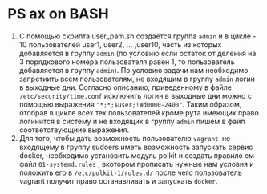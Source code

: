 # PS ax on BASH

1. С помощью скрипта user_pam.sh создаётся группа `admin` и в цикле - 10 пользователей user1, user2, ... ,user10, часть из которых добавляется в группу `admin` (по условию если остаток от деления на 3 порядкового номера пользователя равен 1, то пользователь добавляется в группу `admin`). По условию задачи нам необходимо запретиить всем пользователям, не входящим в группу `admin` логин в выходные дни. Согласно описанию, приведенному в файле `/etc/security/time.conf` исключить логин в выходные дни можно с помощью выражения `"*;*;$user;!Wd0000-2400"`. Таким образом, отобрав в цикле всех тех пользователей кроме рута  имеющих право логинится в систему и не входящих в группу `admin` пишем в файл соответствующиие выражения. 
2. Для того, чтобы дать возможность пользователю `vagrant `не входящему в группу sudoers иметь возможность запускать сервис docker, необходимо установить модуль polkit и создать правило см файл `01-systemd.rules` , вкотором прописать нужные нам условия и положить его в `/etc/polkit-1/rules.d/` после чего пользователь vagrant получит право останавливать и запускать `docker`.
 

